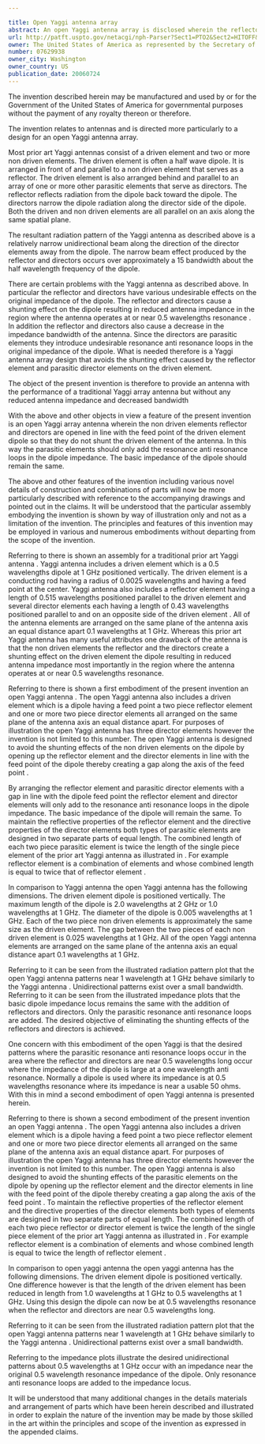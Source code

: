 ```yaml
---

title: Open Yaggi antenna array
abstract: An open Yaggi antenna array is disclosed wherein the reflector element and parasitic director elements of the antenna array are opened in line with the feed point of the driven element so that the reflector and director elements do not cause a shunting effect on the driven element of the antenna.
url: http://patft.uspto.gov/netacgi/nph-Parser?Sect1=PTO2&Sect2=HITOFF&p=1&u=%2Fnetahtml%2FPTO%2Fsearch-adv.htm&r=1&f=G&l=50&d=PALL&S1=07629938&OS=07629938&RS=07629938
owner: The United States of America as represented by the Secretary of the Navy
number: 07629938
owner_city: Washington
owner_country: US
publication_date: 20060724
---
```

The invention described herein may be manufactured and used by or for the Government of the United States of America for governmental purposes without the payment of any royalty thereon or therefore.

The invention relates to antennas and is directed more particularly to a design for an open Yaggi antenna array.

Most prior art Yaggi antennas consist of a driven element and two or more non driven elements. The driven element is often a half wave dipole. It is arranged in front of and parallel to a non driven element that serves as a reflector. The driven element is also arranged behind and parallel to an array of one or more other parasitic elements that serve as directors. The reflector reflects radiation from the dipole back toward the dipole. The directors narrow the dipole radiation along the director side of the dipole. Both the driven and non driven elements are all parallel on an axis along the same spatial plane.

The resultant radiation pattern of the Yaggi antenna as described above is a relatively narrow unidirectional beam along the direction of the director elements away from the dipole. The narrow beam effect produced by the reflector and directors occurs over approximately a 15 bandwidth about the half wavelength frequency of the dipole.

There are certain problems with the Yaggi antenna as described above. In particular the reflector and directors have various undesirable effects on the original impedance of the dipole. The reflector and directors cause a shunting effect on the dipole resulting in reduced antenna impedance in the region where the antenna operates at or near 0.5 wavelengths resonance . In addition the reflector and directors also cause a decrease in the impedance bandwidth of the antenna. Since the directors are parasitic elements they introduce undesirable resonance anti resonance loops in the original impedance of the dipole. What is needed therefore is a Yaggi antenna array design that avoids the shunting effect caused by the reflector element and parasitic director elements on the driven element.

The object of the present invention is therefore to provide an antenna with the performance of a traditional Yaggi array antenna but without any reduced antenna impedance and decreased bandwidth

With the above and other objects in view a feature of the present invention is an open Yaggi array antenna wherein the non driven elements reflector and directors are opened in line with the feed point of the driven element dipole so that they do not shunt the driven element of the antenna. In this way the parasitic elements should only add the resonance anti resonance loops in the dipole impedance. The basic impedance of the dipole should remain the same.

The above and other features of the invention including various novel details of construction and combinations of parts will now be more particularly described with reference to the accompanying drawings and pointed out in the claims. It will be understood that the particular assembly embodying the invention is shown by way of illustration only and not as a limitation of the invention. The principles and features of this invention may be employed in various and numerous embodiments without departing from the scope of the invention.

Referring to there is shown an assembly for a traditional prior art Yaggi antenna . Yaggi antenna includes a driven element which is a 0.5 wavelengths dipole at 1 GHz positioned vertically. The driven element is a conducting rod having a radius of 0.0025 wavelengths and having a feed point at the center. Yaggi antenna also includes a reflector element having a length of 0.515 wavelengths positioned parallel to the driven element and several director elements each having a length of 0.43 wavelengths positioned parallel to and on an opposite side of the driven element . All of the antenna elements are arranged on the same plane of the antenna axis an equal distance apart 0.1 wavelengths at 1 GHz. Whereas this prior art Yaggi antenna has many useful attributes one drawback of the antenna is that the non driven elements the reflector and the directors create a shunting effect on the driven element the dipole resulting in reduced antenna impedance most importantly in the region where the antenna operates at or near 0.5 wavelengths resonance.

Referring to there is shown a first embodiment of the present invention an open Yaggi antenna . The open Yaggi antenna also includes a driven element which is a dipole having a feed point a two piece reflector element and one or more two piece director elements all arranged on the same plane of the antenna axis an equal distance apart. For purposes of illustration the open Yaggi antenna has three director elements however the invention is not limited to this number. The open Yaggi antenna is designed to avoid the shunting effects of the non driven elements on the dipole by opening up the reflector element and the director elements in line with the feed point of the dipole thereby creating a gap along the axis of the feed point .

By arranging the reflector element and parasitic director elements with a gap in line with the dipole feed point the reflector element and director elements will only add to the resonance anti resonance loops in the dipole impedance. The basic impedance of the dipole will remain the same. To maintain the reflective properties of the reflector element and the directive properties of the director elements both types of parasitic elements are designed in two separate parts of equal length. The combined length of each two piece parasitic element is twice the length of the single piece element of the prior art Yaggi antenna as illustrated in . For example reflector element is a combination of elements and whose combined length is equal to twice that of reflector element .

In comparison to Yaggi antenna the open Yaggi antenna has the following dimensions. The driven element dipole is positioned vertically. The maximum length of the dipole is 2.0 wavelengths at 2 GHz or 1.0 wavelengths at 1 GHz. The diameter of the dipole is 0.005 wavelengths at 1 GHz. Each of the two piece non driven elements is approximately the same size as the driven element. The gap between the two pieces of each non driven element is 0.025 wavelengths at 1 GHz. All of the open Yaggi antenna elements are arranged on the same plane of the antenna axis an equal distance apart 0.1 wavelengths at 1 GHz.

Referring to it can be seen from the illustrated radiation pattern plot that the open Yaggi antenna patterns near 1 wavelength at 1 GHz behave similarly to the Yaggi antenna . Unidirectional patterns exist over a small bandwidth. Referring to it can be seen from the illustrated impedance plots that the basic dipole impedance locus remains the same with the addition of reflectors and directors. Only the parasitic resonance anti resonance loops are added. The desired objective of eliminating the shunting effects of the reflectors and directors is achieved.

One concern with this embodiment of the open Yaggi is that the desired patterns where the parasitic resonance anti resonance loops occur in the area where the reflector and directors are near 0.5 wavelengths long occur where the impedance of the dipole is large at a one wavelength anti resonance. Normally a dipole is used where its impedance is at 0.5 wavelengths resonance where its impedance is near a usable 50 ohms. With this in mind a second embodiment of open Yaggi antenna is presented herein.

Referring to there is shown a second embodiment of the present invention an open Yaggi antenna . The open Yaggi antenna also includes a driven element which is a dipole having a feed point a two piece reflector element and one or more two piece director elements all arranged on the same plane of the antenna axis an equal distance apart. For purposes of illustration the open Yaggi antenna has three director elements however the invention is not limited to this number. The open Yaggi antenna is also designed to avoid the shunting effects of the parasitic elements on the dipole by opening up the reflector element and the director elements in line with the feed point of the dipole thereby creating a gap along the axis of the feed point . To maintain the reflective properties of the reflector element and the directive properties of the director elements both types of elements are designed in two separate parts of equal length. The combined length of each two piece reflector or director element is twice the length of the single piece element of the prior art Yaggi antenna as illustrated in . For example reflector element is a combination of elements and whose combined length is equal to twice the length of reflector element .

In comparison to open yaggi antenna the open yaggi antenna has the following dimensions. The driven element dipole is positioned vertically. One difference however is that the length of the driven element has been reduced in length from 1.0 wavelengths at 1 GHz to 0.5 wavelengths at 1 GHz. Using this design the dipole can now be at 0.5 wavelengths resonance when the reflector and directors are near 0.5 wavelengths long.

Referring to it can be seen from the illustrated radiation pattern plot that the open Yaggi antenna patterns near 1 wavelength at 1 GHz behave similarly to the Yaggi antenna . Unidirectional patterns exist over a small bandwidth.

Referring to the impedance plots illustrate the desired unidirectional patterns about 0.5 wavelengths at 1 GHz occur with an impedance near the original 0.5 wavelength resonance impedance of the dipole. Only resonance anti resonance loops are added to the impedance locus.

It will be understood that many additional changes in the details materials and arrangement of parts which have been herein described and illustrated in order to explain the nature of the invention may be made by those skilled in the art within the principles and scope of the invention as expressed in the appended claims.

